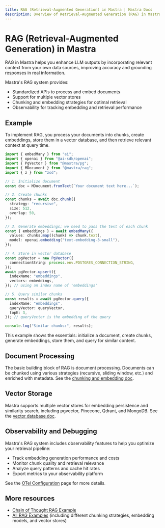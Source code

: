 ```yaml
---
title: RAG (Retrieval-Augmented Generation) in Mastra | Mastra Docs
description: Overview of Retrieval-Augmented Generation (RAG) in Mastra, detailing its capabilities for enhancing LLM outputs with relevant context.
---
```


# RAG (Retrieval-Augmented Generation) in Mastra

RAG in Mastra helps you enhance LLM outputs by incorporating relevant context from your own data sources, improving accuracy and grounding responses in real information.

Mastra's RAG system provides:

- Standardized APIs to process and embed documents
- Support for multiple vector stores
- Chunking and embedding strategies for optimal retrieval
- Observability for tracking embedding and retrieval performance

## Example

To implement RAG, you process your documents into chunks, create embeddings, store them in a vector database, and then retrieve relevant context at query time.

```ts showLineNumbers copy
import { embedMany } from "ai";
import { openai } from "@ai-sdk/openai";
import { PgVector } from "@mastra/pg";
import { MDocument } from "@mastra/rag";
import { z } from "zod";

// 1. Initialize document
const doc = MDocument.fromText(`Your document text here...`);

// 2. Create chunks
const chunks = await doc.chunk({
  strategy: "recursive",
  size: 512,
  overlap: 50,
});

// 3. Generate embeddings; we need to pass the text of each chunk
const { embeddings } = await embedMany({
  values: chunks.map((chunk) => chunk.text),
  model: openai.embedding("text-embedding-3-small"),
});

// 4. Store in vector database
const pgVector = new PgVector({
  connectionString: process.env.POSTGRES_CONNECTION_STRING,
});
await pgVector.upsert({
  indexName: "embeddings",
  vectors: embeddings,
}); // using an index name of 'embeddings'

// 5. Query similar chunks
const results = await pgVector.query({
  indexName: "embeddings",
  queryVector: queryVector,
  topK: 3,
}); // queryVector is the embedding of the query

console.log("Similar chunks:", results);
```

This example shows the essentials: initialize a document, create chunks, generate embeddings, store them, and query for similar content.

## Document Processing

The basic building block of RAG is document processing. Documents can be chunked using various strategies (recursive, sliding window, etc.) and enriched with metadata. See the [chunking and embedding doc](./chunking-and-embedding.md).

## Vector Storage

Mastra supports multiple vector stores for embedding persistence and similarity search, including pgvector, Pinecone, Qdrant, and MongoDB. See the [vector database doc](./vector-databases.md).

## Observability and Debugging

Mastra's RAG system includes observability features to help you optimize your retrieval pipeline:

- Track embedding generation performance and costs
- Monitor chunk quality and retrieval relevance
- Analyze query patterns and cache hit rates
- Export metrics to your observability platform

See the [OTel Configuration](../../reference/observability/otel-config.md) page for more details.

## More resources

- [Chain of Thought RAG Example](../../examples/rag/usage/cot-rag.md)
- [All RAG Examples](../../examples/) (including different chunking strategies, embedding models, and vector stores)
